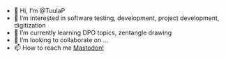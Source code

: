 - 👋 Hi, I’m @TuulaP
- 👀 I’m interested in software testing, development, project development, digitization 
- 🌱 I’m currently learning DPO topics, zentangle drawing
- 💞️ I’m looking to collaborate on ...
- 📫 How to reach me
     <a href="[https://mastodon.social/@tuulap](https://mastodon.social/@tuulap)" rel="me">Mastodon!</a>

<!---
TuulaP/TuulaP is a ✨ special ✨ repository because its `README.md` (this file) appears on your GitHub profile.
You can click the Preview link to take a look at your changes.
--->
